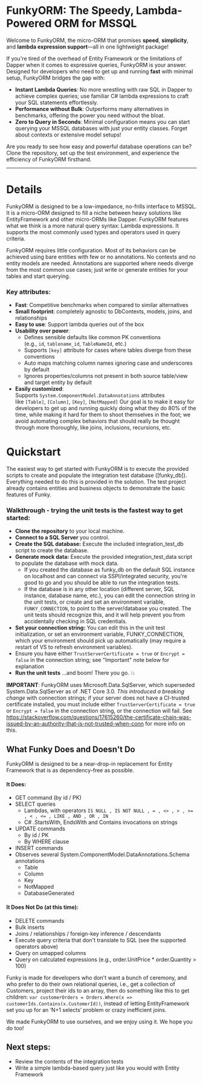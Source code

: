# FunkyORM: The Speedy, Lambda-Powered ORM for MSSQL
    
Welcome to FunkyORM, the micro-ORM that promises **speed**, **simplicity**, and **lambda expression support**—all in one lightweight package! 

If you're tired of the overhead of Entity Framework or the limitations of Dapper when it comes to expressive queries, FunkyORM is your answer. Designed for developers who need to get up and running **fast** with minimal setup, FunkyORM bridges the gap with:
    
- **Instant Lambda Queries**: No more wrestling with raw SQL in Dapper to achieve complex queries; use familiar C# lambda expressions to craft your SQL statements effortlessly.
- **Performance without Bulk**: Outperforms many alternatives in benchmarks, offering the power you need without the bloat.
- **Zero to Query in Seconds**: Minimal configuration means you can start querying your MSSQL databases with just your entity classes. Forget about contexts or extensive model setups!
    
Are you ready to see how easy and powerful database operations can be? Clone the repository, set up the test environment, and experience the efficiency of FunkyORM firsthand.
    
---
# Details
FunkyORM is designed to be a low-impedance, no-frills interface to MSSQL. It is a micro-ORM designed to fill a niche between heavy solutions like EntityFramework and other micro-ORMs like Dapper. FunkyORM features what we think is a more natural query syntax: Lambda expressions. It supports the most commonly used types and operators used in query criteria.

FunkyORM requires little configuration. Most of its behaviors can be achieved using bare entities with few or no annotations. No contexts and no entity models are needed. Annotations are supported where needs diverge from the most common use cases; just write or generate entities for your tables and start querying.

### Key attributes:
*   **Fast**: Competitive benchmarks when compared to similar alternatives
*   **Small footprint**: completely agnostic to DbContexts, models, joins, and relationships
*   **Easy to use**: Support lambda queries out of the box
*   **Usability over power**:
    *   Defines sensible defaults like common PK conventions (e.g., `id`, `tablename_id`, `TableNameId`, etc.)
    *   Supports `[key]` attribute for cases where tables diverge from these conventions
    *   Auto maps matching column names ignoring case and underscores by default
    *   Ignores properties/columns not present in both source table/view and target entity by default
*   **Easily customized**: Supports `System.ComponentModel.DataAnnotations` attributes like `[Table]`, `[Column]`, `[Key]`, `[NotMapped]`
Our goal is to make it easy for developers to get up and running quickly doing what they do 80% of the time, while making it hard for them to shoot themselves in the foot; we avoid automating complex behaviors that should really be thought through more thoroughly, like joins, inclusions, recursions, etc.

# Quickstart

The easiest way to get started with FunkyORM is to execute the provided scripts to create and populate the integration test database ([funky_db]). Everything needed to do this is provided in the solution. The test project already contains entities and business objects to demonstrate the basic features of Funky. 

### Walkthrough - trying the unit tests is the fastest way to get started:
- **Clone the repository** to your local machine.
- **Connect to a SQL Server** you control.
- **Create the SQL database:** Execute the included integration_test_db script to create the database.
- **Generate mock data:** Execute the provided  integration_test_data script to populate the database with mock data.
  - If you created the database as funky_db on the default SQL instance on localhost and can connect via SSPI/integrated security, you're good to go and you should be able to run the integration tests.
  - If the database is in any other location (different server, SQL instance, database name, etc.), you can edit the connection string in the unit tests, or create and set an environment variable, `FUNKY_CONNECTION`, to point to the server/database you created. The unit tests should recognize this, and it will help prevent you from accidentally checking in SQL credentials.
-  **Set your connection string:** You can edit this in the unit test initialization, or set an environment variable, FUNKY_CONNECTION, which your environment should pick up automatically (may require a restart of VS to refresh environment variables).
  -  Ensure you have either `TrustServerCertificate = true` or `Encrypt = false` in the connection string; see "Important" note below for explanation
-  **Run the unit tests** ...and boom! There you go. 💥

**IMPORTANT**: FunkyORM uses Microsoft.Data.SqlServer, which superseded System.Data.SqlServer as of .NET Core 3.0. _This introduced a breaking change_ with connection strings; if your server does not have a CI-trusted certificate installed, you must include either `TrustServerCertificate = true` or `Encrypt = false` in the connection string, or the connection will fail. See https://stackoverflow.com/questions/17615260/the-certificate-chain-was-issued-by-an-authority-that-is-not-trusted-when-conn for more info on this.

## What Funky Does and Doesn't Do
FunkyORM is designed to be a near-drop-in replacement for Entity Framework that is as dependency-free as possible. 

#### It Does:
- GET command (by id / PK)
- SELECT queries
  - Lambdas, with operators `IS NULL , IS NOT NULL , = , <> , > , >= , < , <= , LIKE , AND , OR , IN `
  - C# .StartsWith, EndsWith and Contains invocations on strings
- UPDATE commands
  - By id / PK
  - By WHERE clause
- INSERT commands
- Observes several System.ComponentModel.DataAnnotations.Schema annotations
  - Table
  - Column
  - Key
  - NotMapped
  - DatabaseGenerated
#### It Does Not Do (at this time):
- DELETE commands
- Bulk inserts
- Joins / relationships / foreign-key inference / descendants
- Execute query criteria that don't translate to SQL (see the supported operators above)
- Query on umapped columns
- Query on calculated expressions (e.g., order.UnitPrice * order.Quantity > 100)

Funky is made for developers who don't want a bunch of ceremony, and who prefer to do their own relational queries, i.e., get a collection of Customers, project their ids to an array, then do something like this to get children: `var customerOrders = Orders.Where(x => customerIds.Contains(x.CustomerId))`, instead of letting EntityFramework set you up for an ‘N+1 selects’ problem or crazy inefficient joins.

We made FunkyORM to use ourselves, and we enjoy using it. We hope you do too!

## Next steps:
- Review the contents of the integration tests
- Write a simple lambda-based query just like you would with Entity Framework
